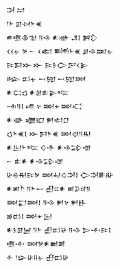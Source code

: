 <div class='block'>
<div class='line'>𒋫 𒁺</div>
<div class='line'>𒁹𒈨 𒇻𒀴𒈨𒌍</div>
<div class='line'>𒌑𒍠𒆠𒈠 𒀀𒈾 𒀭𒀝 𒂗𒋙 𒀉𒁷</div>
<div class='line'>𒌋𒌋𒉡 𒃻 𒀸 𒌋𒅗 𒌦𒈨𒌍 𒋗𒈾𒌅𒉡</div>
<div class='line'>𒄿𒁕𒁍𒁍 𒄿𒊩𒀖𒂅𒌋𒉌</div>
<div class='line'>𒈗 𒆗𒉡 𒁁𒂖 𒁁𒂖𒇷</div>
<div class='line'>𒀭𒀫𒌓 𒀭𒇡𒉺𒉌𒌈</div>
<div class='line'>𒁄𒀀𒋙 𒋬 𒆳 𒇷𒄬𒇷𒄣</div>
<div class='line'>𒀭𒀝 𒁾𒊬 𒂍𒊕𒆸</div>
<div class='line'>𒌓𒈨𒌍𒋙 𒁍𒁕𒈨𒌍 𒇷𒋼𒀀𒊑</div>
<div class='line'>𒀭𒌨𒈨𒌈 𒄭𒋥 𒀭𒈾𒁉𒌝</div>
<div class='line'>𒀸 𒉺𒀭 𒀭𒈾𒁉𒌝</div>
<div class='line'>𒄩𒀪𒊑𒄿𒃻 𒇷𒄷𒄭𒋫𒋙 𒀖𒋫𒀾𒄫</div>
<div class='line'>𒀭𒅖𒋻 𒀀𒈨𒁁 𒌷𒇹𒀭 𒅖𒊒𒁀𒀀</div>
<div class='line'>𒇷𒂷𒇷𒋙 𒀀𒈾 𒂍𒆳 𒂍𒃲</div>
<div class='line'>𒂊𒆗𒋙 𒇷𒄬𒌨</div>
<div class='line'>𒀭𒊩𒌆𒅁 𒀀𒈨 𒌷𒆗𒄩 𒀀𒈾 𒆕𒋾𒄿𒋙</div>
<div class='line'>𒍠𒋾 𒇷𒃻𒀭𒆤𒋢</div>
<div class='line'>𒅆 𒁹𒇽𒄩𒍝𒉡 𒌷𒆗𒄩</div>
</div>